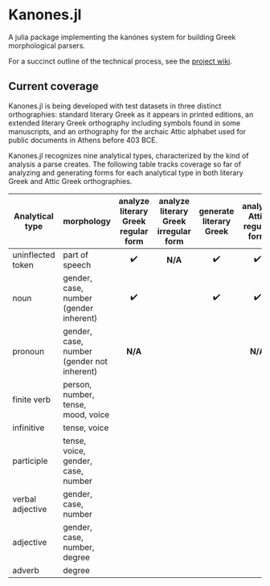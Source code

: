 # Kanones.jl

A julia package implementing the kanónes system for building Greek morphological parsers.

For a succinct outline of the technical process, see the [project wiki](https://github.com/neelsmith/Kanones.jl/wiki).

## Current coverage



Kanones.jl is being developed with test datasets in three distinct orthographies: standard literary Greek as it appears in printed editions, an extended literary Greek orthography including symbols found in some manuscripts, and an orthography for the archaic Attic alphabet used for public documents in Athens before 403 BCE.


Kanones.jl recognizes nine analytical types, characterized by the kind of analysis a parse creates.  The following table tracks coverage so far of analyzing and generating forms for each analytical type in both literary Greek and Attic Greek orthographies.


| Analytical type | morphology | analyze literary Greek regular form |  analyze literary Greek irregular form  |  generate literary Greek | analyze Attic regular form | analyze Attic irregular form  | generate Attic |
| --- | --- | :---: | :---: | :---: | :---: | :---: | :---: |
| uninflected token | part of speech | ✔️  | **N/A** | ✔️ |   ✔️ | **N/A** | ✔️ |
| noun | gender, case, number (gender inherent) | ✔️ |  | ✔️ | ✔️ |  | |
| pronoun | gender, case, number (gender not inherent) |  **N/A** | | |  **N/A** | | |
| finite verb | person, number, tense, mood, voice | | | | | | |
| infinitive | tense, voice | | | | | | |
| participle | tense, voice, gender, case, number | | | | | | |
| verbal adjective |  gender, case, number | | | | | | |
| adjective | gender, case, number, degree | | | | | | |
| adverb | degree |  | | | | | |